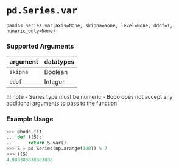 # `pd.Series.var`

`pandas.Series.var(axis=None, skipna=None, level=None, ddof=1, numeric_only=None)`

### Supported Arguments

| argument | datatypes |
|-----------------------------|---------------------------------------|
| `skipna` | Boolean |
| `ddof` | Integer |

!!! note
\- Series type must be numeric
\- Bodo does not accept any additional arguments to pass to the
function

### Example Usage

```py
>>> @bodo.jit
... def f(S):
...     return S.var()
>>> S = pd.Series(np.arange(100)) % 7
>>> f(S)
4.088383838383838
```
